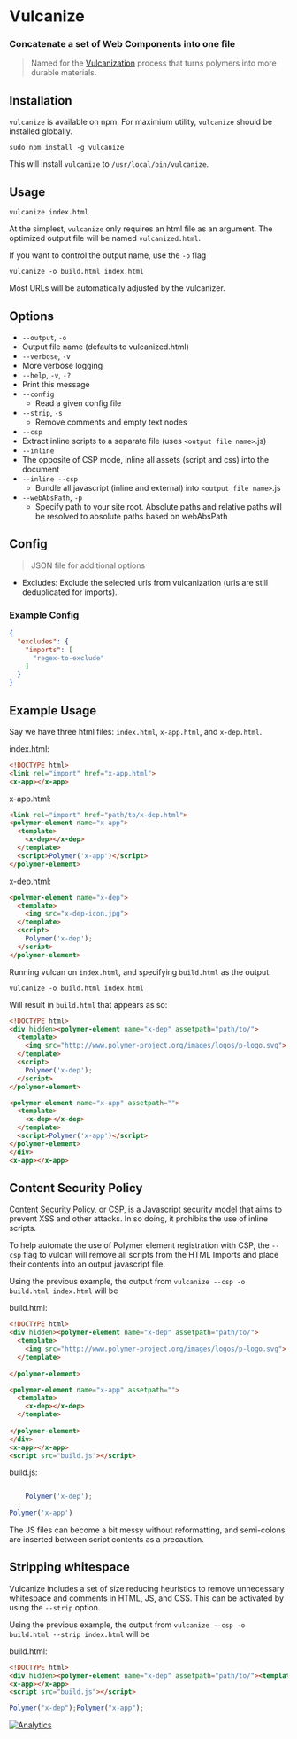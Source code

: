 # Vulcanize

### Concatenate a set of Web Components into one file

>Named for the [Vulcanization](http://en.wikipedia.org/wiki/Vulcanization) process that turns polymers into more durable
materials.

## Installation

`vulcanize` is available on npm. For maximium utility, `vulcanize` should be installed globally.

    sudo npm install -g vulcanize

This will install `vulcanize` to `/usr/local/bin/vulcanize`.

## Usage

    vulcanize index.html

At the simplest, `vulcanize` only requires an html file as an argument. The optimized output file will be named
`vulcanized.html`.

If you want to control the output name, use the `-o` flag

    vulcanize -o build.html index.html

Most URLs will be automatically adjusted by the vulcanizer.


## Options

-  `--output`, `-o`
  - Output file name (defaults to vulcanized.html)
-  `--verbose`, `-v`
  - More verbose logging
-  `--help`, `-v`, `-?`
  - Print this message
- `--config`
  - Read a given config file
- `--strip`, `-s`
  - Remove comments and empty text nodes
-  `--csp`
  - Extract inline scripts to a separate file (uses `<output file name>`.js)
-  `--inline`
  - The opposite of CSP mode, inline all assets (script and css) into the document
- `--inline --csp`
  - Bundle all javascript (inline and external) into `<output file name>`.js
- `--webAbsPath`, `-p`
  - Specify path to your site root. Absolute paths and relative paths will be resolved to absolute paths based on webAbsPath

## Config
> JSON file for additional options

- Excludes: Exclude the selected urls from vulcanization (urls are still deduplicated for imports).

### Example Config
```json
{
  "excludes": {
    "imports": [
      "regex-to-exclude"
    ]
  }
}
```

## Example Usage

Say we have three html files: `index.html`, `x-app.html`, and `x-dep.html`.

index.html:

```html
<!DOCTYPE html>
<link rel="import" href="x-app.html">
<x-app></x-app>
```

x-app.html:

```html
<link rel="import" href="path/to/x-dep.html">
<polymer-element name="x-app">
  <template>
    <x-dep></x-dep>
  </template>
  <script>Polymer('x-app')</script>
</polymer-element>
```

x-dep.html:

```html
<polymer-element name="x-dep">
  <template>
    <img src="x-dep-icon.jpg">
  </template>
  <script>
    Polymer('x-dep');
  </script>
</polymer-element>
```

Running vulcan on `index.html`, and specifying `build.html` as the output:

    vulcanize -o build.html index.html

Will result in `build.html` that appears as so:

```html
<!DOCTYPE html>
<div hidden><polymer-element name="x-dep" assetpath="path/to/">
  <template>
    <img src="http://www.polymer-project.org/images/logos/p-logo.svg">
  </template>
  <script>
    Polymer('x-dep');
  </script>
</polymer-element>

<polymer-element name="x-app" assetpath="">
  <template>
    <x-dep></x-dep>
  </template>
  <script>Polymer('x-app')</script>
</polymer-element>
</div>
<x-app></x-app>
```

## Content Security Policy
[Content Security Policy](http://en.wikipedia.org/wiki/Content_Security_Policy), or CSP, is a Javascript security model
that aims to prevent XSS and other attacks. In so doing, it prohibits the use of inline scripts.

To help automate the use of Polymer element registration with CSP, the `--csp` flag to vulcan will remove all scripts
from the HTML Imports and place their contents into an output javascript file.

Using the previous example, the output from `vulcanize --csp -o build.html index.html` will be

build.html:
```html
<!DOCTYPE html>
<div hidden><polymer-element name="x-dep" assetpath="path/to/">
  <template>
    <img src="http://www.polymer-project.org/images/logos/p-logo.svg">
  </template>
  
</polymer-element>

<polymer-element name="x-app" assetpath="">
  <template>
    <x-dep></x-dep>
  </template>
  
</polymer-element>
</div>
<x-app></x-app>
<script src="build.js"></script>
```

build.js:
```js

    Polymer('x-dep');
  ;
Polymer('x-app')
```

The JS files can become a bit messy without reformatting, and semi-colons are inserted between script contents as a
precaution.

## Stripping whitespace

Vulcanize includes a set of size reducing heuristics to remove unnecessary whitespace and comments in HTML, JS, and CSS.
This can be activated by using the `--strip` option.

Using the previous example, the output from `vulcanize --csp -o build.html --strip index.html` will be

build.html:
```html
<!DOCTYPE html>
<div hidden><polymer-element name="x-dep" assetpath="path/to/"><template><img src="http://www.polymer-project.org/images/logos/p-logo.svg"></template></polymer-element><polymer-element name="x-app" assetpath=""><template><x-dep></x-dep></template></polymer-element></div>
<x-app></x-app>
<script src="build.js"></script>
```

```js
Polymer("x-dep");Polymer("x-app");
```

[![Analytics](https://ga-beacon.appspot.com/UA-39334307-2/Polymer/vulcanize/README)](https://github.com/igrigorik/ga-beacon)
